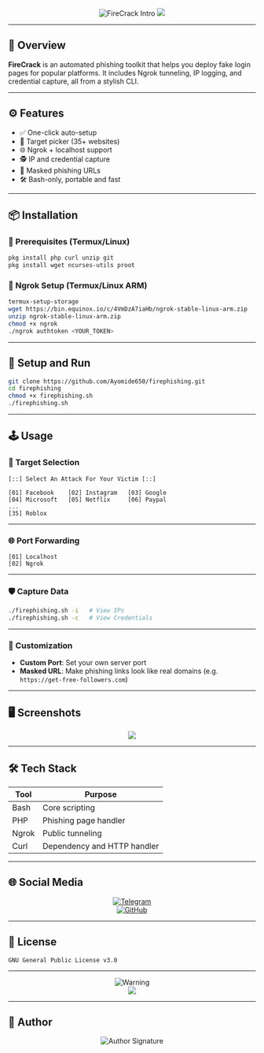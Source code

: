 <div align="center">

<img src="https://readme-typing-svg.herokuapp.com?font=Fira+Code&size=28&duration=2500&pause=1000&color=FF6B6B&center=true&vCenter=true&width=600&lines=🔥+FireCrack+Phishing+Toolkit;⚔️+Automated+Attack+Framework;💻+Built+for+Pentesters" alt="FireCrack Intro" />

<img src="https://capsule-render.vercel.app/api?type=waving&color=gradient&customColorList=0,2,2,5,30&height=200&section=header&text=🔥%20FireCrack%20Tool&fontSize=48&fontColor=fff&animation=fadeIn&fontAlignY=38&desc=Powerful%20CLI%20for%20Social%20Engineering&descAlignY=51&descAlign=62" />

</div>

---

## 🧨 Overview

**FireCrack** is an automated phishing toolkit that helps you deploy fake login pages for popular platforms. It includes Ngrok tunneling, IP logging, and credential capture, all from a stylish CLI.

---

## ⚙️ Features

- ✅ One-click auto-setup  
- 🧠 Target picker (35+ websites)  
- 🌐 Ngrok + localhost support  
- 🕵️ IP and credential capture  
- 🧪 Masked phishing URLs  
- 🛠️ Bash-only, portable and fast  

---

## 📦 Installation

### 📌 Prerequisites (Termux/Linux)

```bash
pkg install php curl unzip git
pkg install wget ncurses-utils proot
```

### 🔌 Ngrok Setup (Termux/Linux ARM)

```bash
termux-setup-storage
wget https://bin.equinox.io/c/4VmDzA7iaHb/ngrok-stable-linux-arm.zip
unzip ngrok-stable-linux-arm.zip
chmod +x ngrok
./ngrok authtoken <YOUR_TOKEN>
```

---

## 🚀 Setup and Run

```bash
git clone https://github.com/Ayomide650/firephishing.git
cd firephishing
chmod +x firephishing.sh
./firephishing.sh
```

---

## 🕹️ Usage

### 🧠 Target Selection

```
[::] Select An Attack For Your Victim [::]

[01] Facebook    [02] Instagram   [03] Google  
[04] Microsoft   [05] Netflix     [06] Paypal  
...  
[35] Roblox
```

---

### 🌐 Port Forwarding

```
[01] Localhost  
[02] Ngrok
```

---

### 🛡️ Capture Data

```bash
./firephishing.sh -i   # View IPs  
./firephishing.sh -c   # View Credentials
```

---

### 🔧 Customization

- **Custom Port**: Set your own server port  
- **Masked URL**: Make phishing links look like real domains (e.g. `https://get-free-followers.com`)  

---

## 🖥️ Screenshots

<p align="center">
  <img src="https://readme-typing-svg.herokuapp.com?font=Fira+Code&size=22&duration=2000&pause=700&color=FF9F43&center=true&vCenter=true&width=600&lines=🎬+Real-time+Cred+Sniffing;🧠+Social+Engineering+Mastery" />
</p>

---

## 🛠️ Tech Stack

| Tool   | Purpose                     |
|--------|-----------------------------|
| Bash   | Core scripting               |
| PHP    | Phishing page handler        |
| Ngrok  | Public tunneling             |
| Curl   | Dependency and HTTP handler  |

---

## 🌐 Social Media

<div align="center">

[![Telegram](https://img.shields.io/badge/Telegram-2CA5E0?style=for-the-badge&logo=telegram&logoColor=white)](https://t.me/unikruzng)  
[![GitHub](https://img.shields.io/badge/GitHub-000000?style=for-the-badge&logo=github&logoColor=white)](https://github.com/Ayomide650)

</div>

---

## 📜 License

```
GNU General Public License v3.0
```

---

<div align="center">

<img src="https://readme-typing-svg.herokuapp.com?font=Fira+Code&size=18&duration=2500&pause=1000&color=00D4FF&center=true&vCenter=true&width=600&lines=💣+Use+for+educational+purposes+only!;❌+We+are+not+responsible+for+misuse!" alt="Warning" />

<br>

<img src="https://capsule-render.vercel.app/api?type=waving&color=gradient&customColorList=0,2,2,5,30&height=100&section=footer" />

</div>

---

## 👤 Author

<div align="center">
  <img src="https://readme-typing-svg.herokuapp.com?font=Fira+Code&size=24&duration=2500&pause=800&color=E74C3C&center=true&vCenter=true&width=500&lines=🔥+Built+with+Dedication+by+Firekid" alt="Author Signature" />
</div>
